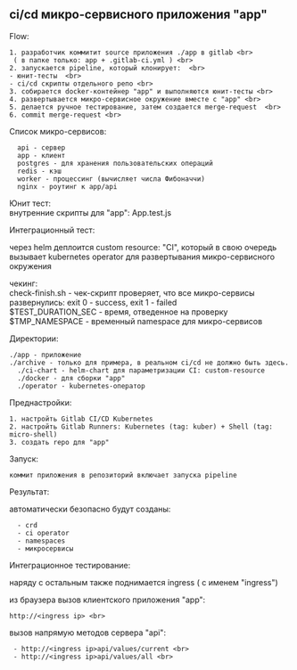 <H2>ci/cd микро-сервисного приложения "app" </H2>



Flow: <br>
 ```
1. разработчик коммитит source приложения ./app в gitlab <br>
  ( в папке только: app + .gitlab-ci.yml ) <br>
2. запускается pipeline, который клонирует:  <br>
 - юнит-тесты  <br>
 - ci/cd скрипты отдельного репо <br>
3. собирается docker-контейнер "app" и выполняются юнит-тесты <br>
4. развертывается микро-сервисное окружение вместе с "app" <br>
5. делается ручное тестирование, затем создается merge-request  <br>
6. commit merge-request <br>
 ```

Список микро-сервисов: 
 ```
   api - сервер
   app - клиент 
   postgres - для хранения пользовательских операций  
   redis - кэш
   worker - процессинг (вычисляет числа Фибоначчи) 
   nginx - роутинг к app/api 
 ```

 Юнит тест: <br>
   внутренние скрипты для "app": App.test.js <br>


 Интеграционный тест: <br>

   через helm деплоится custom resource: "CI", который в свою очередь вызывает kubernetes operator для развертывания микро-сервисного окружения <br>
   
   чекинг: <br>
       check-finish.sh - чек-скрипт проверяет, что все микро-сервисы развернулись: exit 0 - success, exit 1 - failed <br>
           $TEST_DURATION_SEC - время, отведенное на проверку  <br>
           $TMP_NAMESPACE - временный namespace для микро-сервисов <br>
 


Директории: 
```
./app - приложение 
./archive - только для примера, в реальном ci/cd не должно быть здесь. 
  ./ci-chart - helm-chart для параметризации CI: custom-resource 
  ./docker - для сборки "app" 
  ./operator - kubernetes-оператор 
```


Преднастройки:
```
1. настройть Gitlab CI/CD Kubernetes
2. настройть Gitlab Runners: Kubernetes (tag: kuber) + Shell (tag: micro-shell) 
3. создать repo для "app" 
```

Запуск: 
```
коммит приложения в репозиторий включает запуска pipeline
```

Результат:<br>

автоматически безопасно будут созданы: <br>
```
  - crd
  - ci operator 
  - namespaces
  - микросервисы 
```

Интеграционное тестирование: <br>

 наряду с остальным также поднимается ingress ( с именем "ingress") <br>
 
 из браузера вызов клиентского приложения "app": 
 ```
 http://<ingress ip> <br>
```
 вызов напрямую методов сервера "api":  
 ```
  - http://<ingress ip>api/values/current <br>
  - http://<ingress ip>api/values/all <br>
```


